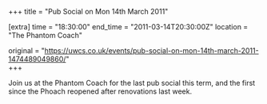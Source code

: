 +++
title = "Pub Social on Mon 14th March 2011"

[extra]
time = "18:30:00"
end_time = "2011-03-14T20:30:00Z"
location = "The Phantom Coach"

original = "https://uwcs.co.uk/events/pub-social-on-mon-14th-march-2011-1474489049860/"    
+++

Join us at the Phantom Coach for the last pub social this term, and the first since the Phoach reopened after renovations last week.

